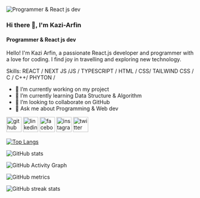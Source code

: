 ![Programmer & React js dev](https://pbs.twimg.com/profile_banners/1675382248734957568/1688278117/600x200)
### Hi there 👋, I'm Kazi-Arfin
#### Programmer & React js dev


Hello! I'm Kazi Arfin, a passionate React.js developer and programmer with a love for coding.  I find joy in travelling and exploring new technology.

Skills:  REACT / NEXT JS /JS / TYPESCRIPT / HTML / CSS/ TAILWIND CSS / C / C++/ PHYTON /

- 🔭 I’m currently working on my project 
- 🌱 I’m currently learning Data Structure & Algorithm 
- 👯 I’m looking to collaborate on GitHub 
- 💬 Ask me about Programming & Web dev 


[<img src='https://cdn.jsdelivr.net/npm/simple-icons@3.0.1/icons/github.svg' alt='github' height='40'>](https://github.com/Kazi-arfin)  [<img src='https://cdn.jsdelivr.net/npm/simple-icons@3.0.1/icons/linkedin.svg' alt='linkedin' height='40'>](https://www.linkedin.com/in/saifularfin/)  [<img src='https://cdn.jsdelivr.net/npm/simple-icons@3.0.1/icons/facebook.svg' alt='facebook' height='40'>](https://www.facebook.com/KaziArfin)  [<img src='https://cdn.jsdelivr.net/npm/simple-icons@3.0.1/icons/instagram.svg' alt='instagram' height='40'>](https://www.instagram.com/arfinkazi/)  [<img src='https://cdn.jsdelivr.net/npm/simple-icons@3.0.1/icons/twitter.svg' alt='twitter' height='40'>](https://twitter.com/KaziArfin)  

[![Top Langs](https://github-readme-stats.vercel.app/api/top-langs/?username=Kazi-arfin)](https://github.com/anuraghazra/github-readme-stats)

![GitHub stats](https://github-readme-stats.vercel.app/api?username=Kazi-arfin&show_icons=true)  

![GitHub Activity Graph](https://activity-graph.herokuapp.com/graph?username=Kazi-arfin)  

![GitHub metrics](https://metrics.lecoq.io/Kazi-arfin)  

![GitHub streak stats](https://streak-stats.demolab.com/?user=Kazi-arfin)  

